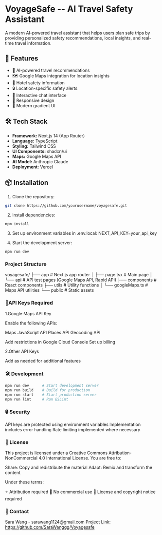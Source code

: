 # VoyageSafe -- AI Travel Safety Assistant

A modern AI-powered travel assistant that helps users plan safe trips by providing personalized safety recommendations, local insights, and real-time travel information.

## 🌟 Features

- 🤖 AI-powered travel recommendations
- 🗺️ Google Maps integration for location insights
- 🏨 Hotel safety information
- 🔒 Location-specific safety alerts
- 💬 Interactive chat interface
- 📱 Responsive design
- 🎨 Modern gradient UI

## 🛠️ Tech Stack

- **Framework:** Next.js 14 (App Router)
- **Language:** TypeScript
- **Styling:** Tailwind CSS
- **UI Components:** shadcn/ui
- **Maps:** Google Maps API
- **AI Model:** Anthropic Claude
- **Deployment:** Vercel

## 📦 Installation

1. Clone the repository:
```bash
git clone https://github.com/yourusername/voyagesafe.git

```
2. Install dependencies:
```bash
npm install
```

3. Set up environment variables in .env.local:
NEXT_API_KEY=your_api_key

4. Start the development server:
```bash
npm run dev
```

### Project Structure
voyagesafe/
├── app                     # Next.js app router
│   ├── page.tsx           # Main page
│   └── api                # API test pages (Google Maps API, Rapid API)
├── components             # React components
├── utils                  # Utility functions
│   └── googleMaps.ts      # Maps API utilities
└── public                 # Static assets

### 🔑API Keys Required

1.Google Maps API Key

Enable the following APIs:

Maps JavaScript API
Places API
Geocoding API


Add restrictions in Google Cloud Console
Set up billing


2.Other API Keys

Add as needed for additional features

### 🛠️ Development
```bash
npm run dev      # Start development server
npm run build    # Build for production
npm run start    # Start production server
npm run lint     # Run ESLint
```

### 🔒 Security

API keys are protected using environment variables
Implementation includes error handling
Rate limiting implemented where necessary

### 📝 License
This project is licensed under a Creative Commons Attribution-NonCommercial 4.0 International License.
You are free to:

Share: Copy and redistribute the material
Adapt: Remix and transform the content

Under these terms:

⭐ Attribution required
🚫 No commercial use
📄 License and copyright notice required

### 📧 Contact
Sara Wang - sarawang1124@gmail.com
Project Link: https://github.com/SaraWanggg/Voyagesafe

